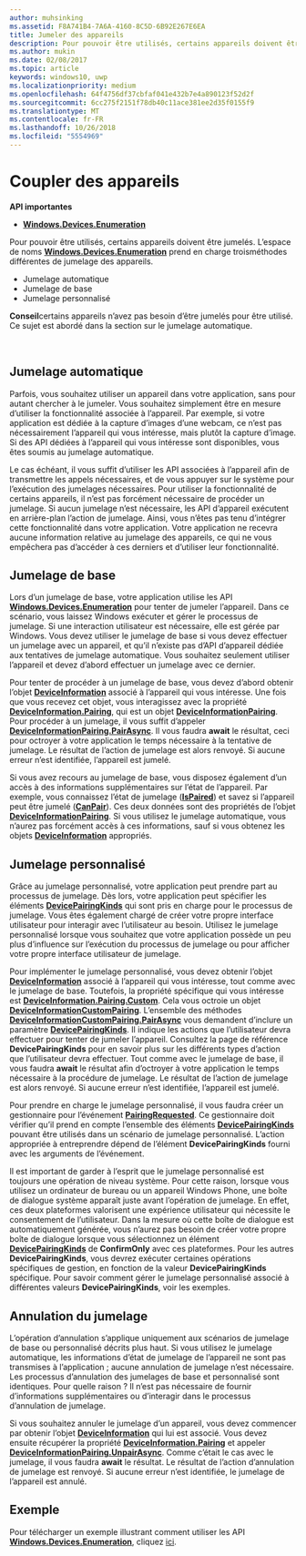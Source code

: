 ```yaml
---
author: muhsinking
ms.assetid: F8A741B4-7A6A-4160-8C5D-6B92E267E6EA
title: Jumeler des appareils
description: Pour pouvoir être utilisés, certains appareils doivent être jumelés. L’espace de noms Windows.Devices.Enumeration prend en charge troisméthodes différentes de jumelage des appareils.
ms.author: mukin
ms.date: 02/08/2017
ms.topic: article
keywords: windows10, uwp
ms.localizationpriority: medium
ms.openlocfilehash: 64f4756df37cbfaf041e432b7e4a890123f52d2f
ms.sourcegitcommit: 6cc275f2151f78db40c11ace381ee2d35f0155f9
ms.translationtype: MT
ms.contentlocale: fr-FR
ms.lasthandoff: 10/26/2018
ms.locfileid: "5554969"
---
```

# <a name="pair-devices"></a>Coupler des appareils



**API importantes**

- [**Windows.Devices.Enumeration**](https://docs.microsoft.com/en-us/uwp/api/Windows.Devices.Enumeration)

Pour pouvoir être utilisés, certains appareils doivent être jumelés. L’espace de noms [**Windows.Devices.Enumeration**](https://msdn.microsoft.com/library/windows/apps/BR225459) prend en charge troisméthodes différentes de jumelage des appareils.

-   Jumelage automatique
-   Jumelage de base
-   Jumelage personnalisé

**Conseil**certains appareils n’avez pas besoin d’être jumelés pour être utilisé. Ce sujet est abordé dans la section sur le jumelage automatique.

 

## <a name="automatic-pairing"></a>Jumelage automatique


Parfois, vous souhaitez utiliser un appareil dans votre application, sans pour autant chercher à le jumeler. Vous souhaitez simplement être en mesure d’utiliser la fonctionnalité associée à l’appareil. Par exemple, si votre application est dédiée à la capture d’images d’une webcam, ce n’est pas nécessairement l’appareil qui vous intéresse, mais plutôt la capture d’image. Si des API dédiées à l’appareil qui vous intéresse sont disponibles, vous êtes soumis au jumelage automatique.

Le cas échéant, il vous suffit d’utiliser les API associées à l’appareil afin de transmettre les appels nécessaires, et de vous appuyer sur le système pour l’exécution des jumelages nécessaires. Pour utiliser la fonctionnalité de certains appareils, il n’est pas forcément nécessaire de procéder un jumelage. Si aucun jumelage n’est nécessaire, les API d’appareil exécutent en arrière-plan l’action de jumelage. Ainsi, vous n’êtes pas tenu d’intégrer cette fonctionnalité dans votre application. Votre application ne recevra aucune information relative au jumelage des appareils, ce qui ne vous empêchera pas d’accéder à ces derniers et d’utiliser leur fonctionnalité.

## <a name="basic-pairing"></a>Jumelage de base


Lors d’un jumelage de base, votre application utilise les API [**Windows.Devices.Enumeration**](https://msdn.microsoft.com/library/windows/apps/BR225459) pour tenter de jumeler l’appareil. Dans ce scénario, vous laissez Windows exécuter et gérer le processus de jumelage. Si une interaction utilisateur est nécessaire, elle est gérée par Windows. Vous devez utiliser le jumelage de base si vous devez effectuer un jumelage avec un appareil, et qu’il n’existe pas d’API d’appareil dédiée aux tentatives de jumelage automatique. Vous souhaitez seulement utiliser l’appareil et devez d’abord effectuer un jumelage avec ce dernier.

Pour tenter de procéder à un jumelage de base, vous devez d’abord obtenir l’objet [**DeviceInformation**](https://msdn.microsoft.com/library/windows/apps/BR225393) associé à l’appareil qui vous intéresse. Une fois que vous recevez cet objet, vous interagissez avec la propriété [**DeviceInformation.Pairing**](https://msdn.microsoft.com/library/windows/apps/windows.devices.enumeration.deviceinformation.pairing.aspx), qui est un objet [**DeviceInformationPairing**](https://msdn.microsoft.com/library/windows/apps/windows.devices.enumeration.deviceinformation.pairing.aspx). Pour procéder à un jumelage, il vous suffit d’appeler [**DeviceInformationPairing.PairAsync**](https://msdn.microsoft.com/library/windows/apps/mt608800). Il vous faudra **await** le résultat, ceci pour octroyer à votre application le temps nécessaire à la tentative de jumelage. Le résultat de l’action de jumelage est alors renvoyé. Si aucune erreur n’est identifiée, l’appareil est jumelé.

Si vous avez recours au jumelage de base, vous disposez également d’un accès à des informations supplémentaires sur l’état de l’appareil. Par exemple, vous connaissez l’état de jumelage ([**IsPaired**](https://docs.microsoft.com/en-us/uwp/api/Windows.Devices.Enumeration.DeviceInformationPairing.IsPaired)) et savez si l’appareil peut être jumelé ([**CanPair**](https://docs.microsoft.com/en-us/uwp/api/Windows.Devices.Enumeration.DeviceInformationPairing.CanPair)). Ces deux données sont des propriétés de l’objet [**DeviceInformationPairing**](https://msdn.microsoft.com/library/windows/apps/windows.devices.enumeration.deviceinformation.pairing.aspx). Si vous utilisez le jumelage automatique, vous n’aurez pas forcément accès à ces informations, sauf si vous obtenez les objets [**DeviceInformation**](https://msdn.microsoft.com/library/windows/apps/BR225393) appropriés.

## <a name="custom-pairing"></a>Jumelage personnalisé


Grâce au jumelage personnalisé, votre application peut prendre part au processus de jumelage. Dès lors, votre application peut spécifier les éléments [**DevicePairingKinds**](https://msdn.microsoft.com/library/windows/apps/Mt608808) qui sont pris en charge pour le processus de jumelage. Vous êtes également chargé de créer votre propre interface utilisateur pour interagir avec l’utilisateur au besoin. Utilisez le jumelage personnalisé lorsque vous souhaitez que votre application possède un peu plus d’influence sur l’exécution du processus de jumelage ou pour afficher votre propre interface utilisateur de jumelage.

Pour implémenter le jumelage personnalisé, vous devez obtenir l’objet [**DeviceInformation**](https://msdn.microsoft.com/library/windows/apps/BR225393) associé à l’appareil qui vous intéresse, tout comme avec le jumelage de base. Toutefois, la propriété spécifique qui vous intéresse est [**DeviceInformation.Pairing.Custom**](https://msdn.microsoft.com/library/windows/apps/windows.devices.enumeration.deviceinformationpairing.custom.aspx). Cela vous octroie un objet [**DeviceInformationCustomPairing**](https://msdn.microsoft.com/library/windows/apps/windows.devices.enumeration.deviceinformationcustompairing.aspx). L’ensemble des méthodes [**DeviceInformationCustomPairing.PairAsync**](https://msdn.microsoft.com/library/windows/apps/windows.devices.enumeration.deviceinformationcustompairing.pairasync.aspx) vous demandent d’inclure un paramètre [**DevicePairingKinds**](https://msdn.microsoft.com/library/windows/apps/Mt608808). Il indique les actions que l’utilisateur devra effectuer pour tenter de jumeler l’appareil. Consultez la page de référence **DevicePairingKinds** pour en savoir plus sur les différents types d’action que l’utilisateur devra effectuer. Tout comme avec le jumelage de base, il vous faudra **await** le résultat afin d’octroyer à votre application le temps nécessaire à la procédure de jumelage. Le résultat de l’action de jumelage est alors renvoyé. Si aucune erreur n’est identifiée, l’appareil est jumelé.

Pour prendre en charge le jumelage personnalisé, il vous faudra créer un gestionnaire pour l’événement [**PairingRequested**](https://msdn.microsoft.com/library/windows/apps/windows.devices.enumeration.deviceinformationcustompairing.pairingrequested.aspx). Ce gestionnaire doit vérifier qu’il prend en compte l’ensemble des éléments [**DevicePairingKinds**](https://msdn.microsoft.com/library/windows/apps/Mt608808) pouvant être utilisés dans un scénario de jumelage personnalisé. L’action appropriée à entreprendre dépend de l’élément **DevicePairingKinds** fourni avec les arguments de l’événement.

Il est important de garder à l’esprit que le jumelage personnalisé est toujours une opération de niveau système. Pour cette raison, lorsque vous utilisez un ordinateur de bureau ou un appareil Windows Phone, une boîte de dialogue système apparaît juste avant l’opération de jumelage. En effet, ces deux plateformes valorisent une expérience utilisateur qui nécessite le consentement de l’utilisateur. Dans la mesure où cette boîte de dialogue est automatiquement générée, vous n’aurez pas besoin de créer votre propre boîte de dialogue lorsque vous sélectionnez un élément [**DevicePairingKinds**](https://msdn.microsoft.com/library/windows/apps/Mt608808) de **ConfirmOnly** avec ces plateformes. Pour les autres **DevicePairingKinds**, vous devrez exécuter certaines opérations spécifiques de gestion, en fonction de la valeur **DevicePairingKinds** spécifique. Pour savoir comment gérer le jumelage personnalisé associé à différentes valeurs **DevicePairingKinds**, voir les exemples.

## <a name="unpairing"></a>Annulation du jumelage


L’opération d’annulation s’applique uniquement aux scénarios de jumelage de base ou personnalisé décrits plus haut. Si vous utilisez le jumelage automatique, les informations d’état de jumelage de l’appareil ne sont pas transmises à l’application ; aucune annulation de jumelage n’est nécessaire. Les processus d’annulation des jumelages de base et personnalisé sont identiques. Pour quelle raison ? Il n’est pas nécessaire de fournir d’informations supplémentaires ou d’interagir dans le processus d’annulation de jumelage.

Si vous souhaitez annuler le jumelage d’un appareil, vous devez commencer par obtenir l’objet [**DeviceInformation**](https://msdn.microsoft.com/library/windows/apps/BR225393) qui lui est associé. Vous devez ensuite récupérer la propriété [**DeviceInformation.Pairing**](https://msdn.microsoft.com/library/windows/apps/windows.devices.enumeration.deviceinformation.pairing.aspx) et appeler [**DeviceInformationPairing.UnpairAsync**](https://msdn.microsoft.com/library/windows/apps/windows.devices.enumeration.deviceinformationpairing.unpairasync). Comme c’était le cas avec le jumelage, il vous faudra **await** le résultat. Le résultat de l’action d’annulation de jumelage est renvoyé. Si aucune erreur n’est identifiée, le jumelage de l’appareil est annulé.

## <a name="sample"></a>Exemple


Pour télécharger un exemple illustrant comment utiliser les API [**Windows.Devices.Enumeration**](https://msdn.microsoft.com/library/windows/apps/BR225459), cliquez [ici](http://go.microsoft.com/fwlink/?LinkID=620536).

 

 
